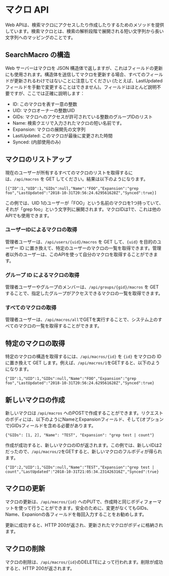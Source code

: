 # マクロ API

Web APIは、検索マクロにアクセスしたり作成したりするためのメソッドを提供しています。検索マクロとは、検索の解析段階で展開される短い文字列から長い文字列へのマッピングのことです。

## SearchMacro の構造

Web サーバーはマクロを JSON 構造体で返しますが、これはフィールドの更新にも使用されます。構造体を送信してマクロを更新する場合、すべてのフィールドが更新されるわけではないことに注意してください (たとえば、LastUpdated フィールドを手動で変更することはできません)。フィールドはほとんど説明不要ですが、ここでは正確に説明します：

* ID: このマクロを表す一意の整数
* UID: マクロオーナーの整数UID
* GIDs: マクロへのアクセスが許可されている整数のグループIDのリスト
* Name: 検索クエリで入力されたマクロの短い名前です。
* Expansion: マクロの展開先の文字列
* LastUpdated: このマクロが最後に変更された時間
* Synced: (内部使用のみ)

## マクロのリストアップ

現在のユーザーが所有するすべてのマクロのリストを取得するには、`/api/macros` を GET してください。結果は以下のようになります。

```
[{"ID":1,"UID":1,"GIDs":null,"Name":"FOO","Expansion":"grep foo","LastUpdated":"2018-10-31T20:56:24.629561628Z","Synced":true}]
```

この例では、UID 1のユーザーが「FOO」という名前のマクロを1つ持っていて、それが「grep foo」という文字列に展開されます。マクロIDは1で、これは他のAPIでも使用できます。

### ユーザーIDによるマクロの取得

管理者ユーザーは、`/api/users/{uid}/macros` を GET して、`{uid}` を目的のユーザー ID に置き換えて、特定のユーザーのマクロの一覧を取得できます。管理者以外のユーザーは、このAPIを使って自分のマクロを取得することができます。

### グループ ID によるマクロの取得

管理者ユーザーやグループのメンバーは、`/api/groups/{gid}/macros` を GET することで、指定したグループがアクセスできるマクロの一覧を取得できます。

### すべてのマクロの取得

管理者ユーザーは、`/api/macros/all`でGETを実行することで、システム上のすべてのマクロの一覧を取得することができます。

## 特定のマクロの取得

特定のマクロの構造を取得するには、`/api/macros/{id}` を `{id}` をマクロの ID に置き換えて GET します。例えば、`/api/macros/1`をGETすると、以下のようになります。

```
{"ID":1,"UID":1,"GIDs":null,"Name":"FOO","Expansion":"grep foo","LastUpdated":"2018-10-31T20:56:24.629561628Z","Synced":true}
```

## 新しいマクロの作成

新しいマクロは `/api/macros` へのPOSTで作成することができます。リクエストのボディには、以下のようにNameとExpansionフィールド、そして(オプションで)GIDsフィールドを含める必要があります。

```
{"GIDs": [1, 2], "Name": "TEST", "Expansion": "grep test | count"}
```

作成が成功すると、新しいマクロのIDが返されます。この例では、新しいIDは2だったので、`/api/macros/2`をGETすると、新しいマクロのフルボディが得られます。

```
{"ID":2,"UID":1,"GIDs":null,"Name":"TEST","Expansion":"grep test | count","LastUpdated":"2018-10-31T21:05:34.231426316Z","Synced":true}
```

## マクロの更新

マクロの更新は、`/api/macros/{id}` へのPUTで、作成時と同じボディフォーマットを使って行うことができます。安全のために、変更がなくてもGIDs、Name、Expanionの各フィールドを毎回入力することをお勧めします。

更新に成功すると、HTTP 200が返され、更新されたマクロがボディに格納されます。

## マクロの削除

マクロの削除は、`/api/macros/{id}`のDELETEによって行われます。削除が成功すると、HTTP 200が返されます。
